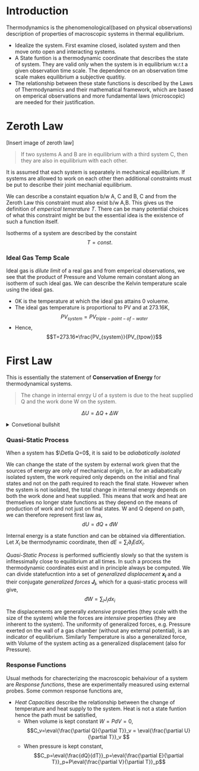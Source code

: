 # Introduction

Thermodynamics is the phenomenological(based on physical observations) description of properties of macroscopic systems in thermal equilibrium.

- Idealize the system. First examine closed, isolated system and then move onto open and interacting systems.
- A State funtion is a thermodynamic coordinate that describes the state of system. They are valid only when the system is in equilibrium w.r.t a given observation time scale. The dependence on an observation time scale makes equilibrium a subjective quatitiy.
- The relationship between these state functions is described by the Laws of Thermodynamics and their mathematical framework, which are based on emperical observations and more fundamental laws (microscopic) are needed for their justification.

# Zeroth Law

[Insert image of zeroth law]

> If two systems A and B are in equilibrium with a third system C, then they are also in equilibrium with each other.

It is assumed that each system is separately in mechanical equilibrium. If systems are allowed to work on each other then additional constraints must be put to describe their joint mechanial equilibrium.

We can describe a constaint equation b/w A, C and B, C and from the Zeroth Law this constraint must also exist b/w A,B. This gives us the definition of _emperical temerature_ *T*. There can be many potential choices of what this constraint might be but the essential idea is the existence of such a function itself.

Isotherms of a system are described by the constaint $$T = const.$$

### Ideal Gas Temp Scale 

Ideal gas is _dilute limit_ of a real gas and from emperical observations, we see that the product of Pressure and Volume remain constant along an isotherm of such ideal gas. We can describe the Kelvin temperature scale using the ideal gas. 
- 0K is the temperature at which the ideal gas attains 0 volueme.
- The ideal gas temperature is proportional to PV and at 273.16K, $$PV_{system}=PV_{triple-point-of-water}$$
- Hence, $$T=273.16*\frac{PV_{system}}{PV_{tpow}}$$

# First Law 
This is essentially the statement of **Conservation of Energy** for thermodynamical systems.
> The change in internal enrgy U of a system is due to the heat supplied Q and the work done W on the system.

$$\Delta U = \Delta Q + \Delta W$$

<details>
<summary>Convetional bullshit</summary>
The Work done $\Delta W$ is +ve when done <b><i>on the system</i></b>. Similarly the heat change $\Delta Q$ is heat supplied <i><b>to the system by a reservoir</b></i>.
</details>

### Quasi-Static Process
When a system has $\Detla Q=0$, it is said to be *adiabatically isolated*

We can change the state of the system by external work given that the sources of energy are only of mechanical origin, i.e. for an adiabatically isolated system, the work required only depends on the initial and final states and not on the path required to reach the final state. However when the system is not isolated, the total change in internal energy depends on both the work done and heat supplied. This means that work and heat are themselves no longer state functions as they depend on the means of production of work and not just on final states. W and Q depend on path, we can therefore represent first law as, $$dU=đQ+đW$$

Internal energy is a state function and can be obtained via differentiation. Let $X_i$ be thermodynamic coordinate, then $dE=\sum_{i} \partial_i E dX_i$.

*Quasi-Static Process* is performed sufficiently slowly so that the system is infitessimally close to equilibrium at all times. In such a process the thermodynamic coordinates exist and in principle always be computed. We can divide statefucntion into a set of *generalized displacement* **$x_i$** and a their conjugate  *generalized forces* **$J_i$**, which for a quasi-static process will give, $$đW=\sum_i J_i dx_i$$ 

The displacements are generally _extensive_ properties (they scale with the size of the system) while the forces are _intensive_ properties (they are inherent to the system). The uniformity of generalized forces, e.g. Pressure exerted on the wall of a gas chamber (without any external potential), is an indicator of equilibrium. Similarly Temperature is also a generalized force, with Volume of the system acting as a generalized displacement (also for Pressure).

### Response Functions
Usual methods for charecterizing the macroscopic behaiviour of a system are _Response functions_, these are experimentally measured using external probes. Some common response functions are, 

* *Heat Capacities* describe the relationship between the change of temperature and heat supply to the system. Heat is not a state funtion hence the path must be satisfied,
	- When volume is kept constant $W=PdV=0$, $$C_v=\eval{\frac{\partial Q}{\partial T}}_v = \eval{\frac{\partial U}{\partial T}}_v $$
	- When pressure is kept constant, $$C_p=\eval{\frac{dQ}{dT}}_p=\eval{\frac{\partial E}{\partial T}}_p+P\eval{\frac{\partial V}{\partial T}}_p$$


















